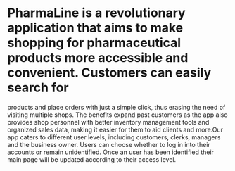 # PharmaLine is a revolutionary application that aims to make shopping for pharmaceutical products more accessible and convenient. Customers can easily search for 
products and place orders with just a simple click, thus erasing the need of visiting multiple shops. The benefits expand past customers as the app also provides 
shop personnel with better inventory management tools and organized sales data, making it easier for them to aid clients and more.Our app caters to different user 
levels, including customers, clerks, managers and the business owner. Users can choose whether to log in into their accounts or remain unidentified. Once an user has 
been identified their main page will be updated according to their access level. 
